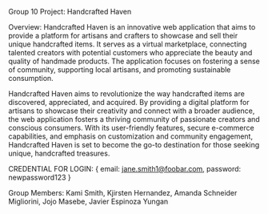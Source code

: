 Group 10 Project: Handcrafted Haven

Overview: Handcrafted Haven is an innovative web application that aims to provide a platform for artisans and crafters to showcase and sell their unique handcrafted items. It serves as a virtual marketplace, connecting talented creators with potential customers who appreciate the beauty and quality of handmade products. The application focuses on fostering a sense of community, supporting local artisans, and promoting sustainable consumption.

Handcrafted Haven aims to revolutionize the way handcrafted items are discovered, appreciated, and acquired. By providing a digital platform for artisans to showcase their creativity and connect with a broader audience, the web application fosters a thriving community of passionate creators and conscious consumers. With its user-friendly features, secure e-commerce capabilities, and emphasis on customization and community engagement, Handcrafted Haven is set to become the go-to destination for those seeking unique, handcrafted treasures.

CREDENTIAL FOR LOGIN: { email: jane.smith1@foobar.com,  password: newpassword123 }

                        

Group Members: Kami Smith, Kjirsten Hernandez, Amanda Schneider Migliorini, Jojo Masebe, Javier Espinoza Yungan
